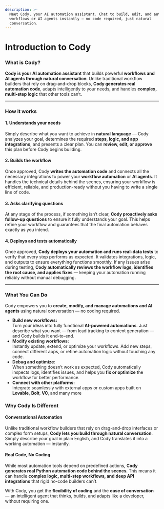 ```yaml
---
description: >-
  Meet Cody, your AI automation assistant. Chat to build, edit, and automate
  workflows or AI agents instantly — no code required, just natural
  conversation.
---
```


# Introduction to Cody

### What is Cody?

**Cody is your AI automation assistant** that builds powerful **workflows and AI agents through natural conversation**. Unlike traditional workflow builders that rely on drag-and-drop blocks, **Cody generates real automation code**, adapts intelligently to your needs, and handles **complex, multi-step logic** that other tools can’t.

***

### How it works

#### 1. Understands your needs

Simply describe what you want to achieve in **natural language** — Cody analyzes your goal, determines the required **steps, logic, and app integrations**, and presents a clear plan. You can **review, edit, or approve** this plan before Cody begins building.

#### 2. Builds the workflow

Once approved, Cody **writes the automation code** and connects all the necessary integrations to power your **workflow automation** or **AI agents**. It handles the technical details behind the scenes, ensuring your workflow is efficient, reliable, and production-ready without you having to write a single line of code.

#### 3. Asks clarifying questions

At any stage of the process, if something isn’t clear, **Cody proactively asks follow-up questions** to ensure it fully understands your goal. This helps refine your workflow and guarantees that the final automation behaves exactly as you intend.

#### 4. Deploys and tests automatically

Once approved, **Cody deploys your automation and runs real-data tests** to verify that every step performs as expected. It validates integrations, logic, and outputs to ensure everything functions smoothly. If any issues arise during testing, **Cody automatically reviews the workflow logs, identifies the root cause, and applies fixes** — keeping your automation running reliably without manual debugging.

***

### What You Can Do

Cody empowers you to **create, modify, and manage automations and AI agents** using natural conversation — no coding required.

* **Build new workflows:**\
  Turn your ideas into fully functional **AI-powered automations**. Just describe what you want — from lead tracking to content generation — and Cody builds it end-to-end.
* **Modify existing workflows:**\
  Instantly update, extend, or optimize your workflows. Add new steps, connect different apps, or refine automation logic without touching any code.
* **Debug and optimize:**\
  When something doesn’t work as expected, Cody automatically inspects logs, identifies issues, and helps you **fix or optimize** the workflow for better performance.
* **Connect with other platforms:**\
  Integrate seamlessly with external apps or custom apps built on **Lovable**, **Bolt**, **V0**, and many more

### Why Cody Is Different

#### Conversational Automation

Unlike traditional workflow builders that rely on drag-and-drop interfaces or complex form setups, **Cody lets you build through natural conversation**. Simply describe your goal in plain English, and Cody translates it into a working automation — instantly.

#### Real Code, No Coding

While most automation tools depend on predefined actions, **Cody generates real Python automation code behind the scenes**. This means it can handle **complex logic, multi-step workflows, and deep API integrations** that rigid no-code builders can’t.

With Cody, you get the **flexibility of coding** and the **ease of conversation** — an intelligent agent that thinks, builds, and adapts like a developer, without requiring one.



<figure><img src="../.gitbook/assets/cody.gif" alt=""><figcaption></figcaption></figure>

